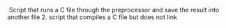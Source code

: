 .Script that runs a C file through the preprocessor and save the result into another file
2. script that compiles a C file but does not link
